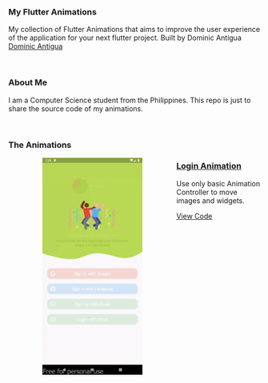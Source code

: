 ### My Flutter Animations

My collection of Flutter Animations that aims to improve the user experience of the application for your next flutter project.
Built by Dominic Antigua [Dominic Antigua](https://antiguadominic.com)

<br/>

### About Me

I am a Computer Science student from the Philippines. This repo is just to share the source code of my animations.

<br/>

### The Animations

<a href="https://github.com/Dark-Matterr/flutter_animation/tree/master/login_animation"><img align="left" hspace=68 src="assets/login_animation.gif" width="200"/></a>
<a href="https://github.com/Dark-Matterr/flutter_animation/tree/master/login_animation"><h3>Login Animation</h3></a>
<p>Use only basic Animation Controller to move images and widgets.</p>
<a href="https://github.com/Dark-Matterr/flutter_animation/tree/master/login_animation">View Code</a>
<br/><br/><br/><br/><br/><br/><br/><br/><br/><br/><br/><br/><br/><br/><br/><br/>



